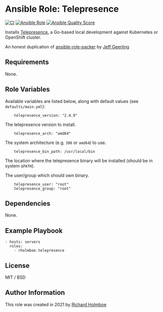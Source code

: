 # Ansible Role: Telepresence

[![CI](https://github.com/rholmboe/ansible-role-telepresence/actions/workflows/ci.yml/badge.svg)](https://github.com/rholmboe/ansible-role-telepresence/actions/workflows/ci.yml)
[![Ansible Role](https://img.shields.io/ansible/role/57223?logo=ansible)](https://galaxy.ansible.com/rholmboe/telepresence)
[![Ansible Quality Score](https://img.shields.io/ansible/quality/57223?logo=ansible)](https://galaxy.ansible.com/rholmboe/telepresence)

Installs [Telepresence](https://github.com/telepresenceio/telepresence), a Go-based local development against Kubernetes or OpenShift cluster.

An honest duplication of [ansible-role-packer](https://github.com/geerlingguy/ansible-role-packer/) by [Jeff Geerling](https://www.jeffgeerling.com/)

## Requirements

None.

## Role Variables

Available variables are listed below, along with default values (see `defaults/main.yml`):

```
    telepresence_version: "2.4.9"
```

The telepresence version to install.

```
    telepresence_arch: "amd64"
```

The system architecture (e.g. `386` or `amd64`) to use.

```
    telepresence_bin_path: /usr/local/bin
```

The location where the telepresence binary will be installed (should be in system `$PATH`).

The user/group which should own binary.

```
    telepresence_user: "root"
    telepresence_group: "root"
```

## Dependencies

None.

## Example Playbook

    - hosts: servers
      roles:
        - rholmboe.telepresence

## License

MIT / BSD

## Author Information

This role was created in 2021 by [Richard Holmboe](https://about.me/rholmboe)
